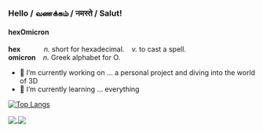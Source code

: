 ### Hello / வணக்கம் / नमस्ते / Salut!

<!-- **hexomicron/hexOmicron** is a ✨ _special_ ✨ repository because its `README.md` (this file) appears on your GitHub profile. -->

#### hexOmicron
 
 **hex** &ensp;  &ensp;  &ensp;  &ensp; _n._ short for hexadecimal. &ensp; _v._ to cast a spell.
<br>
 **omicron**  &ensp; _n._ Greek alphabet for O. 

    
- 🔭 I’m currently working on ... a personal project and diving into the world of 3D
- 🌱 I’m currently learning ... everything


[![Top Langs](https://github-readme-stats.vercel.app/api/top-langs/?username=hexomicron&layout=compact)](https://github.com/anuraghazra/github-readme-stats)

<a href="https://github.com/hexomicron/hex-website">
  <img align="center" src="https://github.com/hexomicron/hex-website" />
</a>
<a href="https://github.com/hexomicron/open-cs-course">
  <img align="center" src="https://github.com/hexomicron/open-cs-course" />
</a>
